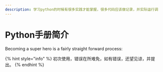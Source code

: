 ```yaml
---
description: 学习python的时候有很多实践才能掌握，很多代码应该做记录，并实际运行调试，故做此笔记，方便自己后续查阅。
---
```


# Python手册简介

Becoming a super hero is a fairly straight forward process:

{% hint style="info" %}
 初次使用，错误在所难免，如有错误，还望见谅，并提出。
{% endhint %}



